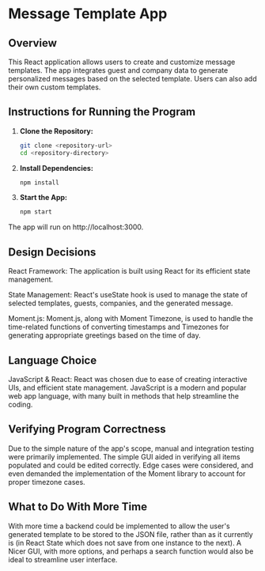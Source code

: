# Message Template App

## Overview

This React application allows users to create and customize message templates. The app integrates guest and company data to generate personalized messages based on the selected template. Users can also add their own custom templates.

## Instructions for Running the Program

1. **Clone the Repository:**
   ```bash
   git clone <repository-url>
   cd <repository-directory>
   ```

2. **Install Dependencies:**
   ```bash
   npm install
   ```

3. **Start the App:**
   ```bash
   npm start
   ```

The app will run on http://localhost:3000.

## Design Decisions

React Framework: The application is built using React for its efficient state management.

State Management: React's useState hook is used to manage the state of selected templates, guests, companies, and the generated message.

Moment.js: Moment.js, along with Moment Timezone, is used to handle the time-related functions of converting timestamps and Timezones for generating appropriate greetings based on the time of day.

## Language Choice

JavaScript & React: React was chosen due to ease of creating interactive UIs, and efficient state management. JavaScript is a modern and popular web app language, with many built in methods that help streamline the coding.

## Verifying Program Correctness

Due to the simple nature of the app's scope, manual and integration testing were primarily implemented. The simple GUI aided in verifying all items populated and could be edited correctly. Edge cases were considered, and even demanded the implementation of the Moment library to account for proper timezone cases.

## What to Do With More Time

With more time a backend could be implemented to allow the user's generated template to be stored to the JSON file, rather than as it currently is (in React State which does not save from one instance to the next). A Nicer GUI, with more options, and perhaps a search function would also be ideal to streamline user interface. 